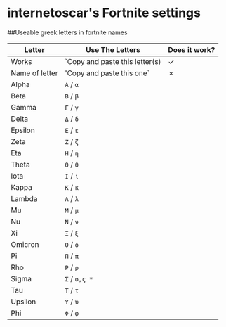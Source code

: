 # internetoscar's Fortnite settings

##Useable greek letters in fortnite names

| Letter  | Use The Letters |Does it work? |
| --- | --- |---
| Works | `Copy and paste this letter(s) | ✓ |
| Name of letter | 'Copy and paste this one` | ✗  |
| Alpha | `Α` / `α` |  |  
| Beta | `Β` / `β` |  |  
| Gamma | `Γ` / `γ` |  |
| Delta | `Δ` / `δ` |  |
| Epsilon | `Ε` / `ε` |  |
| Zeta | `Ζ` / `ζ` |  |
| Eta | `Η` / `η` |  |
| Theta | `Θ` / `θ` |  |
| Iota | `Ι` / `ι` |  |
| Kappa | `Κ` / `κ` |  |
| Lambda | `Λ` / `λ` |  |
| Mu | `Μ` / `μ` |  |
| Nu | `Ν` / `ν` |  |
| Xi | `Ξ` / `ξ` |  |
| Omicron | `Ο` / `ο` |  |
| Pi | `Π` / `π` |  |
| Rho | `Ρ` / `ρ` |  |
| Sigma | `Σ` / `σ,ς *` |  |
| Tau | `Τ` / `τ` |  |
| Upsilon | `Υ` / `υ` |  |
| Phi | `Φ` / `φ` |  |
